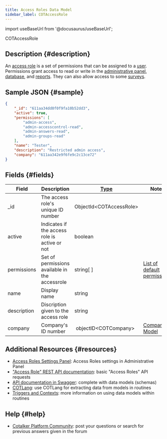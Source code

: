 ```yaml
---
title: Access Roles Data Model
sidebar_label: COTAccessRole
---
```

import useBaseUrl from '@docusaurus/useBaseUrl';

<span className="hero__subtitle">COTAccessRole</span>


## Description {#description}
An [access role](/docs/documentation/admin/admin_accessrole) is a set of permissions that can be assigned to a [user](/docs/documentation/admin/users).
Permissions grant access to read or write in the [administrative panel](/docs/documentation/admin/admin_overview), [database](/docs/documentation/client/database), and [reports](/docs/documentation/client/reports). They can also allow access to some [surveys](/docs/documentation/admin/survey/survey_overview).

## Sample JSON {#sample}

```json
{
    "_id": "611aa34dd0f0f9fa10b52dd3",
    "active": true,
    "permissions": [
        "admin-access",
        "admin-accesscontrol-read",
        "admin-answers-read",
        "admin-groups-read"
    ],
    "name": "Tester",
    "description": "Restricted admin access",
    "company": "611aa342e9f6fe9c2c13ce72"
}
```

## Fields {#fields}

| Field | Description | [Type](/docs/documentation/models/overview_model#data-types) | Notes |
| ----  | -------- | ---- | ---- |
| _id | The access role's unique ID number | ObjectId<COTAccessRole\> | |
| active | Indicates if the access role is active or not | boolean | |
| permissions | Set of permissions available in the accessrole | string[ ] | [List of default permissions](/docs/documentation/admin/admin_accessrole#default-permissions)
| name  | Display name | string | |
| description | Discription given to the access role | string | |
| company | Company's ID number | objectID<COTCompany\> | [Company Model](/docs/documentation/models/model_company) |


## Additional Resources {#resources}

- [Access Roles Settings Panel](/docs/documentation/admin/admin_accessrole): Access Roles settings in Administrative Panel
- ["Access Role" REST API documentation](/docs/documentation/api/users/accessroles): basic "Access Roles" API requests
- [API documentation in Swagger](https://www.cotalker.com/swagger/core/?key=woubtjf4olr0t4zgutuwn6scbcm6hd3qh1cgl5obmohpbm3mfublnwcvv67lodgjvd3h86s9ppshtvmf95gepsqh6nizq9liu7f): complete with data models (schemas)
- [COTLang](/docs/documentation/automation/admin_cotlang): use COTLang for extracting data from models in routines
- [Triggers and Contexts](/docs/documentation/automation/triggers_and_contexts): more information on using data models within routines

## Help {#help}

- [Cotalker Platform Community](https://github.com/Cotalker/documentation/discussions): post your questions or search for previous answers given in the forum